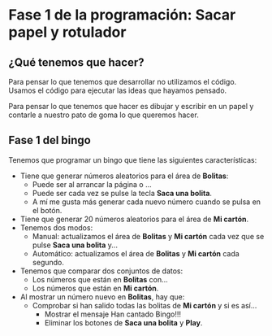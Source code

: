 # Fase 1 de la programación: Sacar papel y rotulador

## ¿Qué tenemos que hacer?

Para pensar lo que tenemos que desarrollar no utilizamos el código. Usamos el código para ejecutar las ideas que hayamos pensado.

Para pensar lo que tenemos que hacer es dibujar y escribir en un papel y contarle a nuestro pato de goma lo que queremos hacer.

## Fase 1 del bingo

Tenemos que programar un bingo que tiene las siguientes características:

- Tiene que generar números aleatorios para el área de **Bolitas**:
  - Puede ser al arrancar la página o ...
  - Puede ser cada vez se pulse la tecla **Saca una bolita**.
  - A mí me gusta más generar cada nuevo número cuando se pulsa en el botón.
- Tiene que generar 20 números aleatorios para el área de **Mi cartón**.
- Tenemos dos modos:
  - Manual: actualizamos el área de **Bolitas** y **Mi cartón** cada vez que se pulse **Saca una bolita** y...
  - Automático: actualizamos el área de **Bolitas** y **Mi cartón** cada segundo.
- Tenemos que comparar dos conjuntos de datos:
  - Los números que están en **Bolitas** con...
  - Los números que están en **Mi cartón**.
- Al mostrar un número nuevo en **Bolitas**, hay que:
  - Comprobar si han salido todas las bolitas de **Mi cartón** y si es así...
    - Mostrar el mensaje Han cantado Bingo!!!
    - Eliminar los botones de **Saca una bolita** y **Play**.
